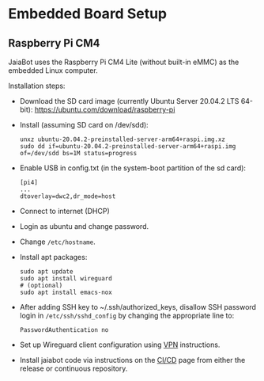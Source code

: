 # Embedded Board Setup

## Raspberry Pi CM4

JaiaBot uses the Raspberry Pi CM4 Lite (without built-in eMMC) as the embedded Linux computer.

Installation steps:

- Download the SD card image (currently Ubuntu Server 20.04.2 LTS 64-bit): https://ubuntu.com/download/raspberry-pi
- Install (assuming SD card on /dev/sdd):

      unxz ubuntu-20.04.2-preinstalled-server-arm64+raspi.img.xz
      sudo dd if=ubuntu-20.04.2-preinstalled-server-arm64+raspi.img of=/dev/sdd bs=1M status=progress

- Enable USB in config.txt (in the system-boot partition of the sd card):

      [pi4]
      ...
      dtoverlay=dwc2,dr_mode=host

- Connect to internet (DHCP)
- Login as ubuntu and change password.
- Change `/etc/hostname`.
- Install apt packages:

      sudo apt update
      sudo apt install wireguard
      # (optional)
      sudo apt install emacs-nox

- After adding SSH key to ~/.ssh/authorized_keys, disallow SSH password login in `/etc/ssh/sshd_config` by changing the appropriate line to:

      PasswordAuthentication no

- Set up Wireguard client configuration using [VPN](page55_vpn.md) instructions.
- Install jaiabot code via instructions on the [CI/CD](page20_build.md) page from either the release or continuous repository.
